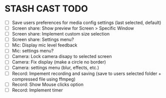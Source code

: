 # STASH CAST TODO

- [ ] Save users preferences for media config settings (last selected, default)
- [ ] Screen share: Show preview for Screen > Specific Window
- [ ] Screen share: Implement custom size selection
- [ ] Screen share: Settings menu?
- [ ] Mic: Display mic level feedback
- [ ] Mic: settings menu?
- [ ] Camera: Lock camera disapy to selected screen
- [ ] Camera: Fix display (make a circle no border)
- [ ] Camera: settings menu (blur, effects, etc.)
- [ ] Record: Impement recording and saving (save to users selected folder + compressed file using ffmpeg)
- [ ] Record: Show Mouse clicks option
- [ ] Record: Implement timer
